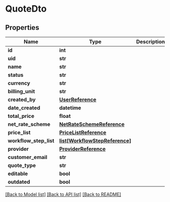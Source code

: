 # QuoteDto

## Properties
Name | Type | Description | Notes
------------ | ------------- | ------------- | -------------
**id** | **int** |  | [optional] 
**uid** | **str** |  | [optional] 
**name** | **str** |  | [optional] 
**status** | **str** |  | [optional] 
**currency** | **str** |  | [optional] 
**billing_unit** | **str** |  | [optional] 
**created_by** | [**UserReference**](UserReference.md) |  | [optional] 
**date_created** | **datetime** |  | [optional] 
**total_price** | **float** |  | [optional] 
**net_rate_scheme** | [**NetRateSchemeReference**](NetRateSchemeReference.md) |  | [optional] 
**price_list** | [**PriceListReference**](PriceListReference.md) |  | [optional] 
**workflow_step_list** | [**list[WorkflowStepReference]**](WorkflowStepReference.md) |  | [optional] 
**provider** | [**ProviderReference**](ProviderReference.md) |  | [optional] 
**customer_email** | **str** |  | [optional] 
**quote_type** | **str** |  | [optional] 
**editable** | **bool** |  | [optional] 
**outdated** | **bool** |  | [optional] 

[[Back to Model list]](../README.md#documentation-for-models) [[Back to API list]](../README.md#documentation-for-api-endpoints) [[Back to README]](../README.md)

